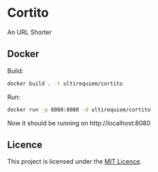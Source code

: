 # Cortito

An URL Shorter

## Docker

Build:

```sh
docker build . -t ultirequiem/cortito
```

Run:

```sh
docker run -p 8080:8080 -d ultirequiem/cortito
```

Now it should be running on http://localhost:8080

## Licence

This project is licensed under the [MIT Licence](./license).

